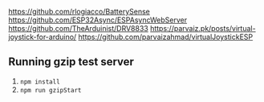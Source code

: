 https://github.com/rlogiacco/BatterySense
https://github.com/ESP32Async/ESPAsyncWebServer
https://github.com/TheArduinist/DRV8833
https://parvaiz.pk/posts/virtual-joystick-for-arduino/
https://github.com/parvaizahmad/virtualJoystickESP

## Running gzip test server

1. `npm install`
2. `npm run gzipStart`